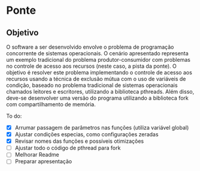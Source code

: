 # Ponte
## Objetivo
O software a ser desenvolvido envolve o problema de programação concorrente de sistemas operacionais. O cenário apresentado representa um exemplo tradicional do problema produtor-consumidor com problemas no controle de acesso aos recursos (neste caso, a pista da ponte). O objetivo é resolver este problema implementando o controle de acesso aos recursos usando a técnica de exclusão mútua com o uso de variáveis de condição, baseado no problema tradicional de sistemas operacionais chamados leitores e escritores, utilizando a biblioteca pthreads. Além disso, deve-se desenvolver uma versão do programa utilizando a biblioteca fork com compartilhamento de memória.


To do:
- [x] Arrumar passagem de parâmetros nas funções (utiliza variável global)
- [x] Ajustar condições especias, como configurações zeradas
- [x] Revisar nomes das funções e possíveis otimizações
- [ ] Ajustar todo o código de pthread para fork
- [ ] Melhorar Readme
- [ ] Preparar apresentação
